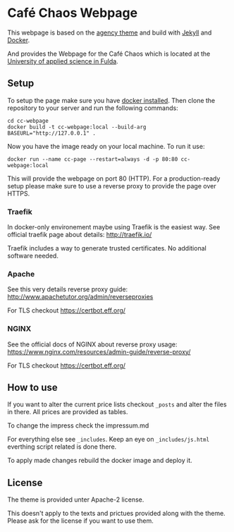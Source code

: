 Café Chaos Webpage
====================

This webpage is based on the [agency theme](https://github.com/y7kim/agency-jekyll-theme) and build with [Jekyll](https://jekyllrb.com/) and [Docker](https://docker.com).

And provides the Webpage for the Café Chaos which is located at the [University of applied science in Fulda](https://hs-fulda.de).

## Setup

To setup the page make sure you have [docker installed](https://www.docker.com/community-edition). Then clone the repository to your server and run the following commands:

```console
cd cc-webpage
docker build -t cc-webpage:local --build-arg BASEURL="http://127.0.0.1" .
```

Now you have the image ready on your local machine. To run it use:

```console
docker run --name cc-page --restart=always -d -p 80:80 cc-webpage:local
```

This will provide the webpage on port 80 (HTTP). For a production-ready setup please make sure to use a reverse proxy to provide the page over HTTPS.



### Traefik

In docker-only environement maybe using Traefik is the easiest way. See official traefik page about details: http://traefik.io/

Traefik includes a way to generate trusted certificates. No additional software needed.


### Apache

See this very details reverse proxy guide: http://www.apachetutor.org/admin/reverseproxies

For TLS checkout https://certbot.eff.org/


### NGINX

See the official docs of NGINX about reverse proxy usage: https://www.nginx.com/resources/admin-guide/reverse-proxy/

For TLS checkout https://certbot.eff.org/




## How to use

If you want to alter the current price lists checkout `_posts` and alter the files in there. All prices are provided as tables.

To change the impress check the impressum.md

For everything else see `_includes`. Keep an eye on `_includes/js.html` everthing script related is done there.

To apply made changes rebuild the docker image and deploy it.


## License

The theme is provided unter Apache-2 license.

This doesn't apply to the texts and prictues provided along with the theme. Please ask for the license if you want to use them.

